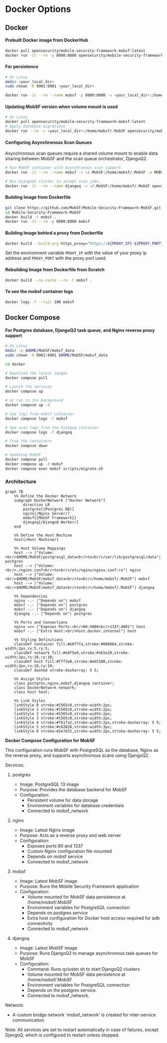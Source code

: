 # Docker Options

## Docker
#### Prebuilt Docker image from DockerHub

```bash
docker pull opensecurity/mobile-security-framework-mobsf:latest
docker run -it --rm -p 8000:8000 opensecurity/mobile-security-framework-mobsf:latest
```

#### For persistence

```bash
# On Linux
mkdir <your_local_dir>
sudo chown -R 9901:9901 <your_local_dir>

docker run -it --rm --name mobsf -p 8000:8000 -v <your_local_dir>:/home/mobsf/.MobSF opensecurity/mobile-security-framework-mobsf:latest
```

#### Updating MobSF version when volume mount is used

```bash
# On Linux
docker pull opensecurity/mobile-security-framework-mobsf:latest
# Apply database migrations
docker run --rm -v <your_local_dir>:/home/mobsf/.MobSF opensecurity/mobile-security-framework-mobsf:latest scripts/migrate.sh
```

#### Configuring Asynchronous Scan Queues

Asynchronous scan queues require a shared volume mount to enable data sharing between MobSF and the scan queue orchestrator, DjangoQ2.

```bash
# Run MobSF container with Asynchronous scan support.
docker run -it --rm --name mobsf -v ~/.MobSF:/home/mobsf/.MobSF -e MOBSF_ASYNC_ANALYSIS=1 -p 8000:8000 opensecurity/mobile-security-framework-mobsf:latest

# Run DjangoQ2 cluster to accept scan jobs.
docker run -it --rm --name djangoq -v ~/.MobSF:/home/mobsf/.MobSF opensecurity/mobile-security-framework-mobsf:latest scripts/qcluster.sh
```

#### Building Image from Dockerfile

```bash
git clone https://github.com/MobSF/Mobile-Security-Framework-MobSF.git
cd Mobile-Security-Framework-MobSF
docker build -t mobsf .
docker run -it --rm -p 8000:8000 mobsf
```

#### Building Image behind a proxy from Dockerfile

```bash
docker build --build-arg https_proxy="https://${PROXY_IP}:${PROXY_PORT}" --build-arg http_proxy="${PROXY_IP}:${PROXY_PORT}" --build-arg NO_PROXY="127.0.0.1" -t mobsf .
```

Set the environment variable `PROXY_IP` with the value of your proxy ip address and `PROXY_PORT` with the proxy port used.

#### Rebuilding Image from Dockerfile from Scratch

```bash
docker build --no-cache --rm -t mobsf .
```

#### To see the mobsf container logs

```bash
docker logs -f --tail 100 mobsf
```
## Docker Compose
#### For Postgres database, DjangoQ2 task queue, and Nginx reverse proxy support

```bash
# On Linux
mkdir -p $HOME/MobSF/mobsf_data
sudo chown -R 9901:9901 $HOME/MobSF/mobsf_data

cd docker

# Download the latest images 
docker compose pull

# Launch the services
docker compose up

# or run in the background
docker compose up -d

# See logs from mobsf container
docker compose logs -f mobsf 

# See scan logs from the djangoq container
docker compose logs -f djangoq

# Stop the containers
docker compose down

# Updating MobSF
docker compose pull
docker compose up -d mobsf
docker compose exec mobsf scripts/migrate.sh
```

### Architecture

```mermaid
graph TB
    %% Define the Docker Network
    subgraph DockerNetwork ["Docker Network"]
        direction LR
        postgres[(Postgres DB)]
        nginx[/Nginx Server/]
        mobsf{{MobSF Framework}}
        djangoq[/DjangoQ Worker/]
    end

    %% Define the Host Machine
    host[/Host Machine/]

    %% Host Volume Mappings
    host --> |"Volume:<br/>$HOME/MobSF/postgresql_data<br/>to<br/>/var/lib/postgresql/data"| postgres
    host --> |"Volume:<br/>./nginx.conf<br/>to<br/>/etc/nginx/nginx.conf:ro"| nginx
    host --> |"Volume:<br/>$HOME/MobSF/mobsf_data<br/>to<br/>/home/mobsf/.MobSF"| mobsf
    host --> |"Volume:<br/>$HOME/MobSF/mobsf_data<br/>to<br/>/home/mobsf/.MobSF"| djangoq

    %% Dependencies
    nginx -.- |"Depends on"| mobsf
    mobsf -.- |"Depends on"| postgres
    mobsf -.- |"Depends on"| djangoq
    djangoq -.- |"Depends on"| postgres

    %% Ports and Connections
    nginx === |"Exposes Ports:<br/>80:4000<br/>1337:4001"| host
    mobsf -.- |"Extra Host:<br/>host.docker.internal"| host

    %% Styling Definitions
    classDef container fill:#e0f7fa,stroke:#006064,stroke-width:2px,rx:5,ry:5;
    classDef network fill:#e8f5e9,stroke:#1b5e20,stroke-width:2px,rx:10,ry:10;
    classDef host fill:#fff3e0,stroke:#e65100,stroke-width:2px,rx:10,ry:10;
    classDef dashed stroke-dasharray: 5 5;

    %% Assign Styles
    class postgres,nginx,mobsf,djangoq container;
    class DockerNetwork network;
    class host host;

    %% Link Styles
    linkStyle 0 stroke:#1565c0,stroke-width:2px;
    linkStyle 1 stroke:#1565c0,stroke-width:2px;
    linkStyle 2 stroke:#1565c0,stroke-width:2px;
    linkStyle 3 stroke:#1565c0,stroke-width:2px;
    linkStyle 4 stroke:#7b1fa2,stroke-width:2px,stroke-dasharray: 5 5;
    linkStyle 5 stroke:#c62828,stroke-width:3px;
    linkStyle 6 stroke:#2e7d32,stroke-width:2px,stroke-dasharray: 5 5;

```

**Docker Compose Configuration for MobSF**

This configuration runs MobSF with PostgreSQL as the database, Nginx as the reverse proxy, and supports asynchronous scans using DjangoQ2.

Services:

1. postgres
   - Image: PostgreSQL 13 image
   - Purpose: Provides the database backend for MobSF
   - Configuration:
     * Persistent volume for data storage
     * Environment variables for database credentials
     * Connected to mobsf_network

2. nginx
   - Image: Latest Nginx image
   - Purpose: Acts as a reverse proxy and web server
   - Configuration:
     * Exposes ports 80 and 1337
     * Custom Nginx configuration file mounted
     * Depends on mobsf service
     * Connected to mobsf_network

3. mobsf
   - Image: Latest MobSF image
   - Purpose: Runs the Mobile Security Framework application
   - Configuration:
     * Volume mounted for MobSF data persistence at /home/mobsf/.MobSF
     * Environment variables for PostgreSQL connection
     * Depends on postgres service
     * Extra host configuration for Docker host access required for adb connectivity
     * Connected to mobsf_network

4. djangoq
   - Image: Latest MobSF image
   - Purpose: Runs DjangoQ2 to manage asynchronous task queues for MobSF
   - Configuration:
     * Command: Runs qcluster.sh to start DjangoQ2 clusters
     * Volume mounted for MobSF data persistence at /home/mobsf/.MobSF
     * Environment variables for PostgreSQL connection
     * Depends on the postgres service.
     * Connected to mobsf_network.

Network:
   - A custom bridge network 'mobsf_network' is created for inter-service communication

Note: All services are set to restart automatically in case of failures, except DjangoQ, which is configured to restart unless stopped.

